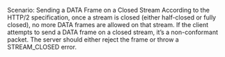 Scenario: Sending a DATA Frame on a Closed Stream
According to the HTTP/2 specification, once a stream is closed (either half-closed or fully closed), no more DATA frames are allowed on that stream. If the client attempts to send a DATA frame on a closed stream, it’s a non-conformant packet. The server should either reject the frame or throw a STREAM_CLOSED error.

